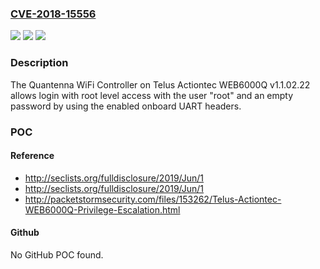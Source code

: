 ### [CVE-2018-15556](https://cve.mitre.org/cgi-bin/cvename.cgi?name=CVE-2018-15556)
![](https://img.shields.io/static/v1?label=Product&message=n%2Fa&color=blue)
![](https://img.shields.io/static/v1?label=Version&message=n%2Fa&color=blue)
![](https://img.shields.io/static/v1?label=Vulnerability&message=n%2Fa&color=brighgreen)

### Description

The Quantenna WiFi Controller on Telus Actiontec WEB6000Q v1.1.02.22 allows login with root level access with the user "root" and an empty password by using the enabled onboard UART headers.

### POC

#### Reference
- http://seclists.org/fulldisclosure/2019/Jun/1
- http://seclists.org/fulldisclosure/2019/Jun/1
- http://packetstormsecurity.com/files/153262/Telus-Actiontec-WEB6000Q-Privilege-Escalation.html

#### Github
No GitHub POC found.

